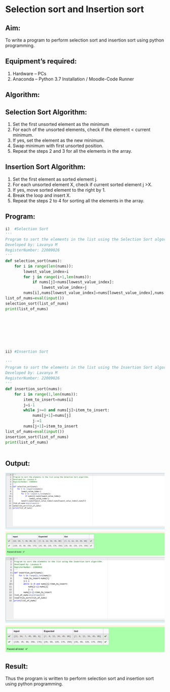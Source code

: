 # Selection sort and Insertion sort

## Aim:

To write a program to perform selection sort and insertion sort using python programming.

## Equipment’s required:

1.	Hardware – PCs
2.	Anaconda – Python 3.7 Installation / Moodle-Code Runner

## Algorithm:

## Selection Sort Algorithm:
1.	Set the first unsorted element as the minimum
2.	For each of the unsorted elements, check if the element < current minimum.
3.	If yes, set the element as the new minimum.
4.	Swap minimum with first unsorted position.
5.	Repeat the steps 2 and 3 for all the elements in the array.
## Insertion Sort Algorithm:
1.	Set the first element as sorted element j.
2.	For each unsorted element X, check if current sorted element j >X.
3.	If yes, move sorted element to the right by 1.
4.	Break the loop and insert X.
5.	Repeat the steps 2 to 4 for sorting all the elements in the array.

## Program:
```python
i)	#Selection Sort
''' 
Program to sort the elements in the list using the Selection Sort algorithm.
Developed by: Lavanya M
RegisterNumber: 22009026
'''
def selection_sort(nums):
    for i in range(len(nums)):
        lowest_value_index=i
        for j in range(i+1,len(nums)):
            if nums[j]<nums[lowest_value_index]:
                lowest_value_index=j
        nums[i],nums[lowest_value_index]=nums[lowest_value_index],nums[i]
list_of_nums=eval(input())
selection_sort(list_of_nums)
print(list_of_nums)







ii)	#Insertion Sort

''' 
Program to sort the elements in the list using the Insertion Sort algorithm.
Developed by: Lavanya M
RegisterNumber: 22009026
'''
def insertion_sort(nums):
    for i in range(1,len(nums)):
        item_to_insert=nums[i]
        j=i-1
        while j>=0 and nums[j]>item_to_insert:
            nums[j+1]=nums[j]
            j-=1
        nums[j+1]=item_to_insert
list_of_nums=eval(input())
insertion_sort(list_of_nums)
print(list_of_nums)



```



## Output:
![](./sort1.png)
![](./sort2.png)

## Result:
Thus the program is written to perform selection sort and insertion sort using python programming.
